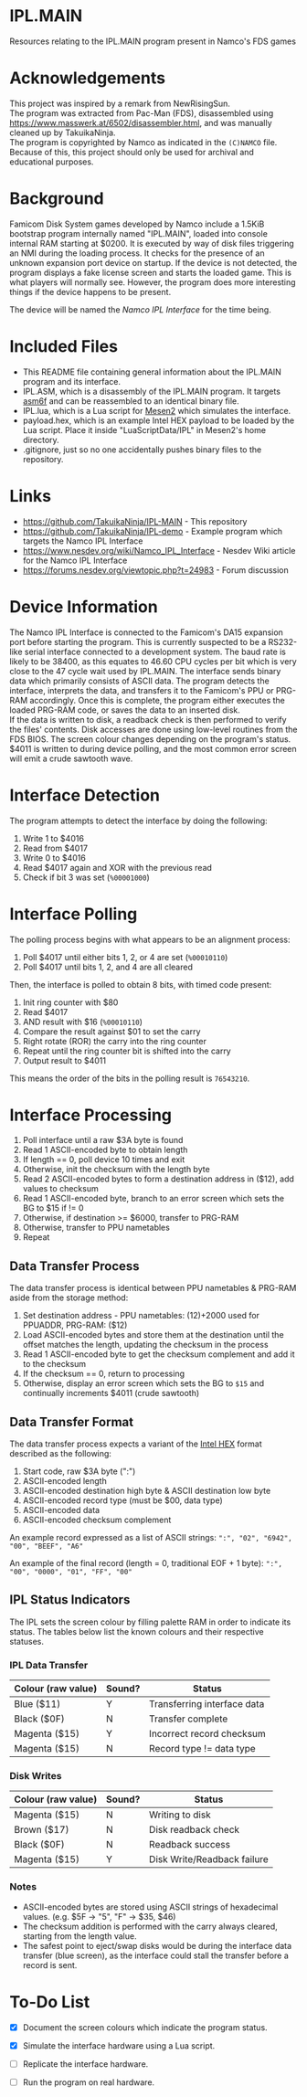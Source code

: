 # IPL.MAIN

Resources relating to the IPL.MAIN program present in Namco's FDS games

# Acknowledgements

This project was inspired by a remark from NewRisingSun.  
The program was extracted from Pac-Man (FDS), disassembled using https://www.masswerk.at/6502/disassembler.html, and was manually cleaned up by TakuikaNinja.  
The program is copyrighted by Namco as indicated in the `(C)NAMCO` file. Because of this, this project should only be used for archival and educational purposes.  

# Background

Famicom Disk System games developed by Namco include a 1.5KiB bootstrap program internally named "IPL.MAIN", loaded into console internal RAM starting at $0200. 
It is executed by way of disk files triggering an NMI during the loading process. It checks for the presence of an unknown expansion port device on startup. 
If the device is not detected, the program displays a fake license screen and starts the loaded game. This is what players will normally see. 
However, the program does more interesting things if the device happens to be present.  

The device will be named the _Namco IPL Interface_ for the time being.

# Included Files

- This README file containing general information about the IPL.MAIN program and its interface.
- IPL.ASM, which is a disassembly of the IPL.MAIN program. It targets [asm6f](https://github.com/freem/asm6f) and can be reassembled to an identical binary file.
- IPL.lua, which is a Lua script for [Mesen2](https://www.mesen.ca/) which simulates the interface.
- payload.hex, which is an example Intel HEX payload to be loaded by the Lua script. Place it inside "LuaScriptData/IPL" in Mesen2's home directory.
- .gitignore, just so no one accidentally pushes binary files to the repository.

# Links

- https://github.com/TakuikaNinja/IPL-MAIN - This repository
- https://github.com/TakuikaNinja/IPL-demo - Example program which targets the Namco IPL Interface
- https://www.nesdev.org/wiki/Namco_IPL_Interface - Nesdev Wiki article for the Namco IPL Interface
- https://forums.nesdev.org/viewtopic.php?t=24983 - Forum discussion

# Device Information

The Namco IPL Interface is connected to the Famicom's DA15 expansion port before starting the program. 
This is currently suspected to be a RS232-like serial interface connected to a development system. 
The baud rate is likely to be 38400, as this equates to 46.60 CPU cycles per bit which is very close to the 47 cycle wait used by IPL.MAIN. 
The interface sends binary data which primarily consists of ASCII data. The program detects the interface, interprets the data, and transfers it to the Famicom's PPU or PRG-RAM accordingly. 
Once this is complete, the program either executes the loaded PRG-RAM code, or saves the data to an inserted disk.  
If the data is written to disk, a readback check is then performed to verify the files' contents. Disk accesses are done using low-level routines from the FDS BIOS.
The screen colour changes depending on the program's status. $4011 is written to during device polling, and the most common error screen will emit a crude sawtooth wave.

# Interface Detection

The program attempts to detect the interface by doing the following:
1. Write 1 to $4016
1. Read from $4017
1. Write 0 to $4016
1. Read $4017 again and XOR with the previous read
1. Check if bit 3 was set (`%00001000`)

# Interface Polling

The polling process begins with what appears to be an alignment process:
1. Poll $4017 until either bits 1, 2, or 4 are set (`%00010110`)
1. Poll $4017 until bits 1, 2, and 4 are all cleared

Then, the interface is polled to obtain 8 bits, with timed code present:
1. Init ring counter with $80
1. Read $4017
1. AND result with $16 (`%00010110`)
1. Compare the result against $01 to set the carry
1. Right rotate (ROR) the carry into the ring counter
1. Repeat until the ring counter bit is shifted into the carry
1. Output result to $4011

This means the order of the bits in the polling result is `76543210`.

# Interface Processing

1. Poll interface until a raw $3A byte is found
1. Read 1 ASCII-encoded byte to obtain length
1. If length == 0, poll device 10 times and exit
1. Otherwise, init the checksum with the length byte
1. Read 2 ASCII-encoded bytes to form a destination address in ($12), add values to checksum
1. Read 1 ASCII-encoded byte, branch to an error screen which sets the BG to $15 if != 0
1. Otherwise, if destination >= $6000, transfer to PRG-RAM
1. Otherwise, transfer to PPU nametables
1. Repeat

## Data Transfer Process

The data transfer process is identical between PPU nametables & PRG-RAM aside from the storage method:
1. Set destination address - PPU nametables: ($12)+$2000 used for PPUADDR, PRG-RAM: ($12)
1. Load ASCII-encoded bytes and store them at the destination until the offset matches the length, updating the checksum in the process
1. Read 1 ASCII-encoded byte to get the checksum complement and add it to the checksum
1. If the checksum == 0, return to processing
1. Otherwise, display an error screen which sets the BG to `$15` and continually increments $4011 (crude sawtooth)

## Data Transfer Format

The data transfer process expects a variant of the [Intel HEX](https://en.wikipedia.org/wiki/Intel_HEX) format described as the following:
1. Start code, raw $3A byte (":")
1. ASCII-encoded length
1. ASCII-encoded destination high byte & ASCII destination low byte
1. ASCII-encoded record type (must be $00, data type)
1. ASCII-encoded data
1. ASCII-encoded checksum complement

An example record expressed as a list of ASCII strings:
`":", "02", "6942", "00", "BEEF", "A6"`

An example of the final record (length = 0, traditional EOF + 1 byte):
`":", "00", "0000", "01", "FF", "00"`

## IPL Status Indicators

The IPL sets the screen colour by filling palette RAM in order to indicate its status. The tables below list the known colours and their respective statuses.

### IPL Data Transfer

| Colour (raw value) | Sound? | Status |
| ------------------ | ------ | ------ |
| Blue ($11) | Y | Transferring interface data |
| Black ($0F) | N | Transfer complete |
| Magenta ($15) | Y | Incorrect record checksum |
| Magenta ($15) | N | Record type != data type |

### Disk Writes

| Colour (raw value) | Sound? | Status |
| ------------------ | ------ | ------ |
| Magenta ($15) | N | Writing to disk |
| Brown ($17) | N | Disk readback check |
| Black ($0F) | N | Readback success |
| Magenta ($15) | Y | Disk Write/Readback failure |

### Notes

- ASCII-encoded bytes are stored using ASCII strings of hexadecimal values. (e.g. $5F -> "5", "F" -> $35, $46)
- The checksum addition is performed with the carry always cleared, starting from the length value.
- The safest point to eject/swap disks would be during the interface data transfer (blue screen), as the interface could stall the transfer before a record is sent.

# To-Do List

- [x] Document the screen colours which indicate the program status.
- [x] Simulate the interface hardware using a Lua script.
- [ ] Replicate the interface hardware.
- [ ] Run the program on real hardware.

